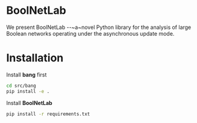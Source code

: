 # BoolNetLab
We present BoolNetLab --~a~novel Python library for the analysis of large Boolean networks operating under the asynchronous update mode.

# Installation
Install **bang** first
```bash
cd src/bang
pip install -e .
```

Install **BoolNetLab**
```bash
pip install -r requirements.txt
```

